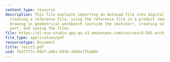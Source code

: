 ```yaml
---
content_type: resource
description: This file explains importing an Autocad file into digital project and
  creating a reference file, using the reference file in a product (master model),
  drawing in geometrical workbench (outside the sketcher), creating solids in a separate
  part, and saving the files.
file: https://ol-ocw-studio-app-qa.s3.amazonaws.com/courses/4-501-architectural-construction-and-computation-fall-2005/7b377f7c092fadb1b936286de7fba084_recit3.pdf
file_type: application/pdf
resourcetype: Document
title: recit3.pdf
uid: 7b377f7c-092f-adb1-b936-286de7fba084
---
```

